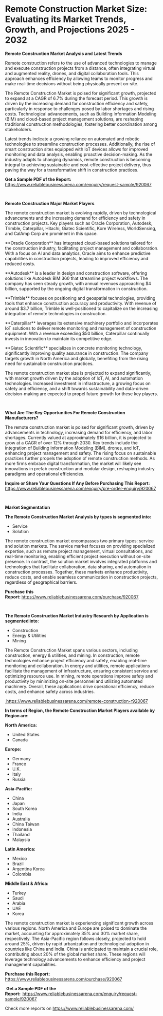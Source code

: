 <p><h1>Remote Construction Market Size: Evaluating its Market Trends, Growth, and Projections 2025 - 2032</h1></p><p><strong>Remote Construction Market Analysis and Latest Trends</strong></p>
<p><p>Remote construction refers to the use of advanced technologies to manage and execute construction projects from a distance, often integrating virtual and augmented reality, drones, and digital collaboration tools. This approach enhances efficiency by allowing teams to monitor progress and make real-time decisions without being physically present on-site.</p><p>The Remote Construction Market is poised for significant growth, projected to expand at a CAGR of 6.7% during the forecast period. This growth is driven by the increasing demand for construction efficiency and safety, particularly in response to challenges posed by labor shortages and rising costs. Technological advancements, such as Building Information Modeling (BIM) and cloud-based project management solutions, are reshaping traditional construction methodologies, fostering better coordination among stakeholders.</p><p>Latest trends indicate a growing reliance on automated and robotic technologies to streamline construction processes. Additionally, the rise of smart construction sites equipped with IoT devices allows for improved monitoring and data analysis, enabling proactive decision-making. As the industry adapts to changing dynamics, remote construction is becoming integral to achieving sustainable and cost-effective project delivery, thus paving the way for a transformative shift in construction practices.</p></p>
<p><strong>Get a Sample PDF of the Report:&nbsp;</strong> <a href="https://www.reliablebusinessarena.com/enquiry/request-sample/920067?utm_campaign=2033&utm_medium=2&utm_source=Github&utm_content=ia&utm_term=07032025&utm_id=remote-construction">https://www.reliablebusinessarena.com/enquiry/request-sample/920067</a></p>
<p>&nbsp;</p>
<p><strong>Remote Construction Major Market Players</strong></p>
<p><p>The remote construction market is evolving rapidly, driven by technological advancements and the increasing demand for efficiency and safety in construction projects. Key players such as Oracle Corporation, Autodesk, Trimble, Caterpillar, Hitachi, Giatec Scientific, Kore Wireless, WorldSensing, and CalAmp Corp are prominent in this space.</p><p>**Oracle Corporation** has integrated cloud-based solutions tailored for the construction industry, facilitating project management and collaboration. With a focus on AI and data analytics, Oracle aims to enhance predictive capabilities in construction projects, leading to improved efficiency and reduced costs.</p><p>**Autodesk** is a leader in design and construction software, offering solutions like Autodesk BIM 360 that streamline project workflows. The company has seen steady growth, with annual revenues approaching $4 billion, supported by the ongoing digital transformation in construction.</p><p>**Trimble** focuses on positioning and geospatial technologies, providing tools that enhance construction accuracy and productivity. With revenue of around $3.7 billion, Trimble is well-positioned to capitalize on the increasing integration of remote technologies in construction.</p><p>**Caterpillar** leverages its extensive machinery portfolio and incorporates IoT solutions to deliver remote monitoring and management of construction equipment. With a revenue exceeding $50 billion, Caterpillar continually invests in innovation to maintain its competitive edge.</p><p>**Giatec Scientific** specializes in concrete monitoring technology, significantly improving quality assurance in construction. The company targets growth in North America and globally, benefiting from the rising need for sustainable construction practices.</p><p>The remote construction market size is projected to expand significantly, with market growth driven by the adoption of IoT, AI, and automation technologies. Increased investment in infrastructure, a growing focus on safety and efficiency, and a shift towards sustainability and data-driven decision-making are expected to propel future growth for these key players.</p></p>
<p>&nbsp;</p>
<p><strong>What Are The Key Opportunities For Remote Construction Manufacturers?</strong></p>
<p><p>The remote construction market is poised for significant growth, driven by advancements in technology, increasing demand for efficiency, and labor shortages. Currently valued at approximately $16 billion, it is projected to grow at a CAGR of over 12% through 2030. Key trends include the integration of Building Information Modeling (BIM), drones, and IoT, enhancing project management and safety. The rising focus on sustainable practices further propels the adoption of remote construction methods. As more firms embrace digital transformation, the market will likely see innovations in prefab construction and modular design, reshaping industry paradigms and operational efficiencies.</p></p>
<p><strong>Inquire or Share Your Questions If Any Before Purchasing This Report:</strong> <a href="https://www.reliablebusinessarena.com/enquiry/pre-order-enquiry/920067?utm_campaign=2033&utm_medium=2&utm_source=Github&utm_content=ia&utm_term=07032025&utm_id=remote-construction">https://www.reliablebusinessarena.com/enquiry/pre-order-enquiry/920067</a></p>
<p>&nbsp;</p>
<p><strong>Market Segmentation</strong></p>
<p><strong>The Remote Construction Market Analysis by types is segmented into:</strong></p>
<p><ul><li>Service</li><li>Solution</li></ul></p>
<p><p>The remote construction market encompasses two primary types: service and solution markets. The service market focuses on providing specialized expertise, such as remote project management, virtual consultations, and real-time monitoring, enabling efficient project execution without on-site presence. In contrast, the solution market involves integrated platforms and technologies that facilitate collaboration, data sharing, and automation in construction processes. Together, these markets enhance productivity, reduce costs, and enable seamless communication in construction projects, regardless of geographical barriers.</p></p>
<p><strong>Purchase this Report:&nbsp;</strong><a href="https://www.reliablebusinessarena.com/purchase/920067?utm_campaign=2033&utm_medium=2&utm_source=Github&utm_content=ia&utm_term=07032025&utm_id=remote-construction">https://www.reliablebusinessarena.com/purchase/920067</a></p>
<p>&nbsp;</p>
<p><strong>The Remote Construction Market Industry Research by Application is segmented into:</strong></p>
<p><ul><li>Construction</li><li>Energy & Utilities</li><li>Mining</li></ul></p>
<p><p>The Remote Construction Market spans various sectors, including construction, energy & utilities, and mining. In construction, remote technologies enhance project efficiency and safety, enabling real-time monitoring and collaboration. In energy and utilities, remote applications facilitate the management of infrastructure, ensuring consistent service and optimizing resource use. In mining, remote operations improve safety and productivity by minimizing on-site personnel and utilizing automated machinery. Overall, these applications drive operational efficiency, reduce costs, and enhance safety across industries.</p></p>
<p><a href="https://www.reliablebusinessarena.com/remote-construction-r920067?utm_campaign=2033&utm_medium=2&utm_source=Github&utm_content=ia&utm_term=07032025&utm_id=remote-construction">&nbsp;https://www.reliablebusinessarena.com/remote-construction-r920067</a></p>
<p><strong>In terms of Region, the Remote Construction Market Players available by Region are:</strong></p>
<p>
    <p> <strong> North America: </strong>
        <ul>
            <li>United States</li>
            <li>Canada</li>
        </ul>
        </p> 
    <p> <strong> Europe: </strong>
        <ul>
            <li>Germany</li>
            <li>France</li>
            <li>U.K.</li>
            <li>Italy</li>
            <li>Russia</li>
        </ul>
        </p> 
    <p> <strong> Asia-Pacific: </strong>
        <ul>
            <li>China</li>
            <li>Japan</li>
            <li>South Korea</li>
            <li>India</li>
            <li>Australia</li>
            <li>China Taiwan</li>
            <li>Indonesia</li>
            <li>Thailand</li>
            <li>Malaysia</li>
        </ul>
        </p> 
    <p> <strong> Latin America: </strong>
        <ul>
            <li>Mexico</li>
            <li>Brazil</li>
            <li>Argentina Korea</li>
            <li>Colombia</li>
        </ul>
        </p> 
    <p> <strong> Middle East & Africa: </strong>
        <ul>
            <li>Turkey</li>
            <li>Saudi</li>
            <li>Arabia</li>
            <li>UAE</li>
            <li>Korea</li>
        </ul>
    </p>
    </p>
<p><p>The remote construction market is experiencing significant growth across various regions. North America and Europe are poised to dominate the market, accounting for approximately 35% and 30% market share, respectively. The Asia-Pacific region follows closely, projected to hold around 25%, driven by rapid urbanization and technological adoption in countries like China and India. China is anticipated to maintain a crucial role, contributing about 20% of the global market share. These regions will leverage technology advancements to enhance efficiency and project management capabilities.</p></p>
<p><strong>Purchase this Report: </strong><a href="https://www.reliablebusinessarena.com/purchase/920067?utm_campaign=2033&utm_medium=2&utm_source=Github&utm_content=ia&utm_term=07032025&utm_id=remote-construction">https://www.reliablebusinessarena.com/purchase/920067</a></p>
<p>&nbsp;<strong>Get a Sample PDF of the Report:&nbsp;&nbsp;</strong><a href="https://www.reliablebusinessarena.com/enquiry/request-sample/920067?utm_campaign=2033&utm_medium=2&utm_source=Github&utm_content=ia&utm_term=07032025&utm_id=remote-construction">https://www.reliablebusinessarena.com/enquiry/request-sample/920067</a></p>
<p><strong></strong></p>
<p>Check more reports on <a href="https://www.reliablebusinessarena.com/?utm_campaign=2033&utm_medium=2&utm_source=Github&utm_content=ia&utm_term=07032025&utm_id=remote-construction">https://www.reliablebusinessarena.com/</a></p>